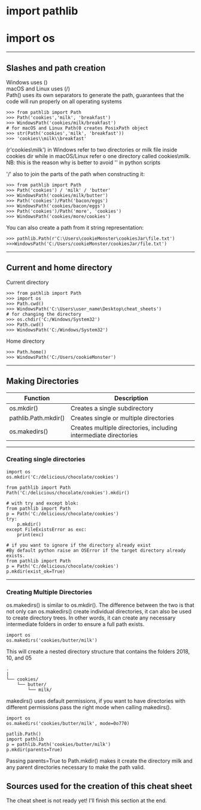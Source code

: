 # import pathlib
# import os
___
## Slashes and path creation
Windows uses (\)  
macOS and Linux uses (/)  
Path() uses its own separators to generate the path, guarantees that the code will run properly on all operating systems
````
>>> from pathlib import Path
>>> Path('cookies','milk', 'breakfast')
>>> WindowsPath('cookies/milk/breakfast')
# for macOS and Linux Path(0 creates PosixPath object
>>> str(Path('cookies','milk', 'breakfast'))
>>> 'cookies\\milk\\breakfast'
````
(r'cookies\milk') in Windows refer to two directories or milk file inside cookies dir
while in macOS/Linux refer o one directory called cookies\milk.  
NB: this is the reason why is better to avoid '\' in python scripts  

'/' also to join the parts of the path when constructing it:
````
>>> from pathlib import Path
>>> Path('cookies') / 'milk' / 'butter'
>>> WindowsPath('cookies/milk/butter')
>>> Path('cookies')/Path('bacon/eggs')
>>> WindowsPath('cookies/bacon/eggs')
>>> Path('cookies')/Path('more', 'cookies')
>>> WindowsPath('cookies/more/cookies')
````

You can also create a path from it string representation:
````
>>> pathlib.Path(r'C:\Users\cookieMonster\cookiesJar\file.txt')
>>>WindowsPath('C:/Users/cookieMonster/cookiesJar/file.txt')
````
___
## Current and home directory
Current directory
````
>>> from pathlib import Path
>>> import os
>>> Path.cwd()
>>> WindowsPath('C:\Users\user_name\Desktop\cheat_sheets')
# for changing the directory
>>> os.chdir('C:/Windows/System32')
>>> Path.cwd()
>>> WindowsPath('C:/Windows/System32')
````
Home directory
````
>>> Path.home()
>>> WindowsPath('C:/Users/cookieMonster')
````
___
## Making Directories

| Function | Description |
|----------|-------------|
|os.mkdir()|  Creates a single subdirectory
|pathlib.Path.mkdir()| Creates single or multiple directories
|os.makedirs()| Creates multiple directories, including intermediate directories
___
### Creating single directories
````
import os
os.mkdir('C:/delicious/chocolate/cookies')

from pathlib import Path
Path('C:/delicious/chocolate/cookies').mkdir()

# with try and except blok:
from pathlib import Path
p = Path('C:/delicious/chocolate/cookies')
try:
    p.mkdir()
except FileExistsError as exc:
    print(exc)

# if you want to ignore if the directory already exist
#By default python raise an OSError if the target directory already exists.
from pathlib import Path
p = Path('C:/delicious/chocolate/cookies')
p.mkdir(exist_ok=True)
````
___
### Creating Multiple Directories
os.makedirs() is similar to os.mkdir(). The difference between the two is that not only can os.makedirs() create
individual directories, it can also be used to create directory trees. In other words, it can create any necessary
intermediate folders in order to ensure a full path exists.
````
import os
os.makedirs('cookies/butter/milk')
````
This will create a nested directory structure that contains the folders 2018, 10, and 05
````
.  
|  
└── cookies/  
    └── butter/  
        └── milk/  
````
makedirs() uses default permissions, if you want to have directories with different permissions pass the right mode when calling makedirs().
````
import os
os.makedirs('cookies/butter/milk', mode=0o770)
````
````
patlib.Path()
import pathlib
p = pathlib.Path('cookies/butter/milk')
p.mkdir(parents=True)
````
Passing parents=True to Path.mkdir() makes it create the directory milk and any parent directories necessary to make the path valid.

## Sources used for the creation of this cheat sheet
The cheat sheet is not ready yet! I'll finish this section at the end.